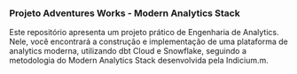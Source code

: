 
### Projeto Adventures Works - Modern Analytics Stack
Este repositório apresenta um projeto prático de Engenharia de Analytics. Nele, você encontrará a construção e implementação de uma plataforma de analytics moderna, utilizando dbt Cloud e Snowflake, seguindo a metodologia do Modern Analytics Stack desenvolvida pela Indicium.m.
